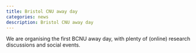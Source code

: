 ```yaml
---
title: Bristol CNU away day
categories: news
description: Bristol CNU away day
---
```


We are organising the first BCNU away day, with plenty of (online) research discussions and social events.
